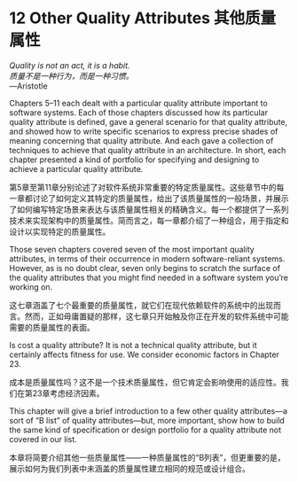 12 Other Quality Attributes 其他质量属性
===

<!--https://blog.csdn.net/susemm/article/details/122770710-->

_Quality is not an act, it is a habit._  
_质量不是一种行为，而是一种习惯。_  
—Aristotle

Chapters 5–11 each dealt with a particular quality attribute important to software systems. Each of those chapters discussed how its particular quality attribute is defined, gave a general scenario for that quality attribute, and showed how to write specific scenarios to express precise shades of meaning concerning that quality attribute. And each gave a collection of techniques to achieve that quality attribute in an architecture. In short, each chapter presented a kind of portfolio for specifying and designing to achieve a particular quality attribute.

第5章至第11章分别论述了对软件系统非常重要的特定质量属性。这些章节中的每一章都讨论了如何定义其特定的质量属性，给出了该质量属性的一般场景，并展示了如何编写特定场景来表达与该质量属性相关的精确含义。每一个都提供了一系列技术来实现架构中的质量属性。简而言之，每一章都介绍了一种组合，用于指定和设计以实现特定的质量属性。

Those seven chapters covered seven of the most important quality attributes, in terms of their occurrence in modern software-reliant systems. However, as is no doubt clear, seven only begins to scratch the surface of the quality attributes that you might find needed in a software system you’re working on.

这七章涵盖了七个最重要的质量属性，就它们在现代依赖软件的系统中的出现而言。然而，正如毋庸置疑的那样，这七章只开始触及你正在开发的软件系统中可能需要的质量属性的表面。

Is cost a quality attribute? It is not a technical quality attribute, but it certainly affects fitness for use. We consider economic factors in Chapter 23.

成本是质量属性吗？这不是一个技术质量属性，但它肯定会影响使用的适应性。我们在第23章考虑经济因素。

This chapter will give a brief introduction to a few other quality attributes—a sort of “B list” of quality attributes—but, more important, show how to build the same kind of specification or design portfolio for a quality attribute not covered in our list.

本章将简要介绍其他一些质量属性——一种质量属性的“B列表”，但更重要的是，展示如何为我们列表中未涵盖的质量属性建立相同的规范或设计组合。
